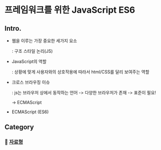 # 프레임워크를 위한 JavaScript ES6

## Intro.
- 웹을 이루는 가장 중요한 세가지 요소

    : 구조 스타일 논리(JS)

- JavaScript의 역할

    : 상황에 맞게 사용자와의 상호작용에 따라서 html/CSS를 달리 보여주는 역할

- 크로스 브라우징 이슈

    : js는 브라우저 상에서 동작하는 언어 ->  다양한 브라우저가 존재 -> 표준이 필요!

    -> ECMAScript

- ECMAScript (ES6)

## Category

### 📙 [자료형]()

